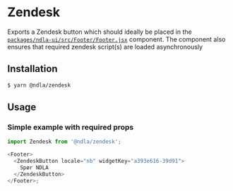 # Zendesk

Exports a Zendesk button which should ideally be placed in the [`packages/ndla-ui/src/Footer/Footer.jsx`](Footer) component. The component also ensures that required zendesk script(s) are loaded asynchronously

## Installation

```sh
$ yarn @ndla/zendesk
```

## Usage

### Simple example with required props

```js
import Zendesk from '@ndla/zendesk';

<Footer>
  <ZendeskButton locale="nb" widgetKey="a393e616-39d91">
    Spør NDLA
  </ZendeskButton>
</Footer>;
```
